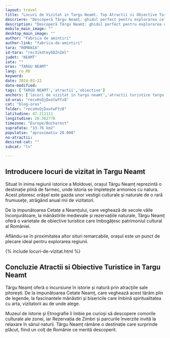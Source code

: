 ```yaml
---
layout: travel
title: "Locuri de Vizitat in Targu Neamt. Top Atractii si Obiective Turistice"
descriere: "Descoperă Târgu Neamț: ghidul perfect pentru explorarea celor mai frumoase locuri și atracții turistice. De la cetatea istorică până la peisajele pitorești, îți prezentăm comorile ascunse ale orașului!"
description: "Descoperă Târgu Neamț: ghidul perfect pentru explorarea celor mai frumoase locuri și atracții turistice. De la cetatea istorică până la peisajele pitorești, îți prezentăm comorile ascunse ale orașului!"
mobile_main_image: ""
desktop_main_image: ""
author: "Fabrica de amintiri"
author-link: "fabrica-de-amintiri"
tara: "ROMANIA"
id-tara: "rec3ikdtey6DZnZml"
judet: 'NEAMT'
iata: ""
oras: "TARGU NEAMT"
lang: ro_RO
keyword: 
date: 2024-03-22
date-modified:
tags: ['TARGU NEAMT','atractii','obiective']
anchors: ['locuri de vizitat in targu neamt','atractii turistice targu neamt','obiective turistice targu neamt','de vizitat in targu neamt']
id-oras: "recxHsQjDxotwFYz8"
cat: "blog-oras"
folder: "recxHsQjDxotwFYz8"
latitudine: 47.211111
longitudine: 26.362778
timezone: "Europe/Bucharest"
suprafata: "33.76 km2"
populatie: "aproximativ 20.000"
no-atractii: 
desired-cat: ""
subcat: "lv"

---
```


## Introducere locuri de vizitat in Targu Neamt

Situat în inima regiunii istorice a Moldovei, orașul Târgu Neamț reprezintă o destinație plină de farmec, unde istoria se împletește armonios cu natura. Acest pitoresc orășel este gazda unor vestigii culturale și naturale de o rară frumusețe, atrăgând anual mii de vizitatori. 

De la impunătoarea Cetate a Neamțului, care veghează de secole văile înconjurătoare, la mănăstirile medievale și rezervațiile naturale, Târgu Neamț oferă o varietate de obiective turistice care îmbogățesc patrimoniul cultural al României. 

Aflându-se în proximitatea altor situri remarcabile, orașul este un punct de plecare ideal pentru explorarea regiunii.

{% include locuri-de-vizitat.html %}

## Concluzie Atractii si Obiective Turistice in Targu Neamt

Târgu Neamț oferă o incursiune în istorie și natură prin atracţiile sale pitorești. De la impunătoarea Cetate Neamț, care veghează acest tărâm plin de legende, la fascinantele mănăstiri și bisericile care îmbină spiritualitatea cu arta, vizitatorii au de unde alege. 

Muzeul de Istorie şi Etnografie îi îmbie pe curioși să descopere comorile culturale ale zonei, iar Rezervația de Zimbri și parcurile înverzite invită la relaxare în sânul naturii. Târgu Neamț rămâne o destinație care surprinde plăcut, fiind un colț de Românie ce merită descoperit.